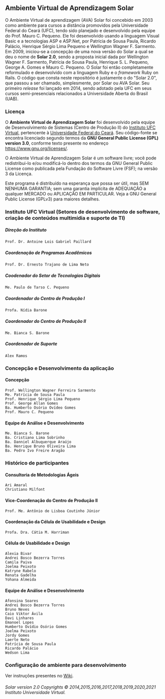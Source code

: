 ## Ambiente Virtual de Aprendizagem Solar

O Ambiente Virtual de aprendizagem (AVA) Solar foi concebido em 2003 como ambiente para cursos a distância promovidos pela Universidade Federal do Ceará (UFC), tendo sido planejado e desenvolvido pela equipe do Prof. Mauro C. Pequeno. Ele foi desenvolvido usando a linguagem Visual Basic e a tecnologias ASP e ASP.Net, por Patrícia de Sousa Paula, Ricardo Palácio, Henrique Sérgio Lima Pequeno e Wellington Wagner F. Sarmento. Em 2009, iniciou-se a concepção de uma nova versão do Solar a qual se deu o nome de **Solar 2.0**, sendo a proposta inicial dada por Wellington Wagner F. Sarmento, Patrícia de Sousa Paula, Henrique S. L. Pequeno, George A. Gomes e Mauro C. Pequeno. O Solar foi então completamente reformulado e desenvolvido com a linguagem Ruby e o _framework_ Ruby on Rails. O código que consta neste repositório é justamente o do "Solar 2.0", que passou a ser chamado, simplesmente, por Solar ou AVA Solar. Seu primeiro _release_ foi lançado em 2014, sendo adotado pela UFC em seus cursos semi-presenciais relacionados a Universidade Aberta do Brasil (UAB).

### Licença

O **Ambiente Virtual de Aprendizagem Solar** foi desenvolvido pela equipe de Desenvolvimento de Sistemas (Centro de Produção II) do [Instituto UFC Virtual](https://www.virtual.ufc.br), pertencente à [Universidade Federal do Ceará](http://www.ufc.br). Seu código-fonte se encontra licenciado segundo termos da **GNU General Public License (GPL) version 3.0**, conforme texto presente no endereço https://www.gnu.org/licenses/.

O Ambiente Virtual de Aprendizagem Solar é um software livre; você pode redistribui-lo e/ou modificá-lo dentro dos termos da GNU General Public License como publicada pela Fundação do Software Livre (FSF); na versão 3 da Licença.

Este programa é distribuído na esperança que possa ser útil, mas SEM NENHUMA GARANTIA; sem uma garantia implícita de ADEQUAÇÃO a qualquer MERCADO ou APLICAÇÃO EM PARTICULAR. Veja a GNU General Public License (GPLv3) para maiores detalhes. 

### Instituto UFC Virtual (Setores de desenvolvimento de software, criação de conteúdos multimídia e suporte de TI)

##### Direção do Instituto
`Prof. Dr. Antoine Lois Gabriel Paillard`

##### Coordenação de Programas Acadêmicos
`Prof. Dr. Ernesto Trajano de Lima Neto`

##### Coodenador do Setor de Tecnologias Digitais
`Me. Paulo de Tarso C. Pequeno`

##### Coordenador do Centro de Produção I
`Profa. Nídia Barone`

##### Coordenador do Centro de Produção II
`Me. Bianca S. Barone`

##### Coordenador de Suporte
`Alex Ramos`

### Concepção e Desenvolvimento da aplicação

#### Concepção
```
Prof. Wellington Wagner Ferreira Sarmento
Me. Patrícia de Sousa Paula
Prof. Henrique Sérgio Lima Pequeno
Prof. George Allan Gomes
Ba. Humberto Osório Ovídeo Gomes
Prof. Mauro C. Pequeno
```

#### Equipe de Análise e Desenvolvimento
```
Me. Bianca S. Barone
Ba. Cristiano Lima Sobrinho
Ba. Danniel Albuquerque Araújo
Ba. Henrique Bruno Oliveira Lima
Ba. Pedro Ivo Freire Aragão
```

### Histórico de participantes

#### Consultoria de Metodologias Ágeis
```
Ari Amaral
Christiano Milfont
```

#### Vice-Coordenação do Centro de Produção II
`Prof. Me. Antônio de Lisboa Coutinho Júnior`

#### Coordenação da Célula de Usabilidade e Design
`Profa. Dra. Cátia M. Harriman`

#### Célula de Usabilidade e Design
```
Alexia Bivar
Andrei Bosco Bezerra Torres
Camila Paiva
Joelma Peixoto
Katryne Rabelo
Renata Gadelha 
Yohana Almeida
```
#### Equipe de Análise e Desenvolvimento
```
Afonsina Soares
Andrei Bosco Bezerra Torres
Bruno Neves
Caio Viktor Ávila
Davi Linhares
Emanoel Lopes
Humberto Ovídio Osório Gomes
Joelma Peixoto
Jordy Gomes
Laerte Neto
Patrícia de Sousa Paula
Ricardo Palácio
Wedson Lima
```

### Configuração de ambiente para desenvolvimento
Ver instruções presentes no [Wiki](https://github.com/ufcvirtual/solar/wiki/Configura%C3%A7%C3%A3o-de-ambiente-para-desenvolvimento).

###### Solar version 2.0 Copyrights © 2014,2015,2016,2017,2018,2019,2020,2021 Instituto Universidade Virtual.
